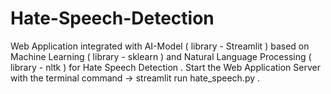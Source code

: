 # Hate-Speech-Detection
Web Application integrated with AI-Model ( library - Streamlit ) based on Machine Learning ( library - sklearn ) and Natural Language Processing ( library - nltk ) for Hate Speech Detection .
Start the Web Application Server with the terminal command -> streamlit run hate_speech.py .
